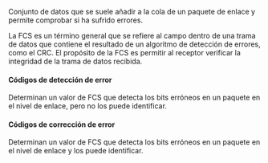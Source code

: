 Conjunto de datos que se suele añadir a la cola de un paquete de enlace y permite comprobar si ha sufrido errores.

La FCS es un término general que se refiere al campo dentro de una trama de datos que contiene el resultado de un algoritmo de detección de errores, como el CRC. El propósito de la FCS es permitir al receptor verificar la integridad de la trama de datos recibida.
#### Códigos de detección de error
Determinan un valor de FCS que detecta los bits erróneos en un paquete en el nivel de enlace, pero no los puede identificar. 
#### Códigos de corrección de error
Determinan un valor de FCS que detecta los bits erróneos en un paquete en el nivel de enlace y los puede identificar.